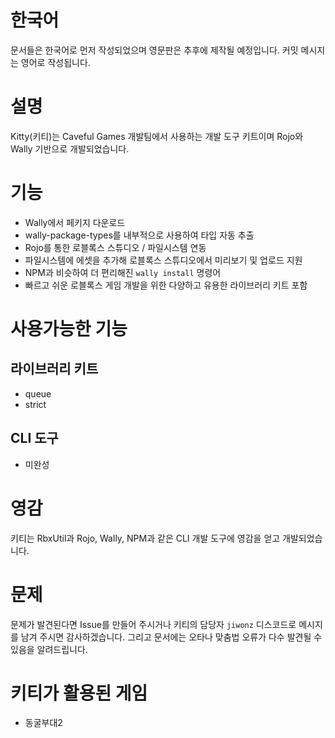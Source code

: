 # 한국어
문서들은 한국어로 먼저 작성되었으며 영문판은 추후에 제작될 예정입니다. 커밋 메시지는 영어로 작성됩니다.

# 설명
Kitty(키티)는 Caveful Games 개발팀에서 사용하는 개발 도구 키트이며 Rojo와 Wally 기반으로 개발되었습니다.

# 기능
- Wally에서 페키지 다운로드
- wally-package-types를 내부적으로 사용하여 타입 자동 추출
- Rojo를 통한 로블록스 스튜디오 / 파일시스템 연동
- 파일시스템에 에셋을 추가해 로블록스 스튜디오에서 미리보기 및 업로드 지원
- NPM과 비슷하여 더 편리해진 `wally install` 명령어
- 빠르고 쉬운 로블록스 게임 개발을 위한 다양하고 유용한 라이브러리 키트 포함

# 사용가능한 기능
## 라이브러리 키트
- queue
- strict
## CLI 도구
- 미완성

# 영감
키티는 RbxUtil과 Rojo, Wally, NPM과 같은 CLI 개발 도구에 영감을 얻고 개발되었습니다.

# 문제
문제가 발견된다면 Issue를 만들어 주시거나 키티의 담당자 `jiwonz` 디스코드로 메시지를 남겨 주시면 감사하겠습니다. 그리고 문서에는 오타나 맞춤법 오류가 다수 발견될 수 있음을 알려드립니다.

# 키티가 활용된 게임
- 동굴부대2
